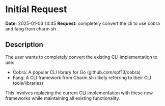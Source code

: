 # Initial Request

**Date:** 2025-01-03 14:45
**Request:** completely convert the cli to use cobra and fang from charm.sh

## Description
The user wants to completely convert the existing CLI implementation to use:
- Cobra: A popular CLI library for Go (github.com/spf13/cobra)
- Fang: A CLI framework from Charm.sh (likely referring to their CLI tools/libraries)

This involves replacing the current CLI implementation with these new frameworks while maintaining all existing functionality.